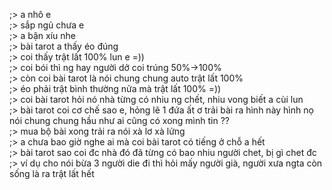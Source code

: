 ;> a nhô e<br>
;> sắp ngủ chưa e<br>
;> a bận xíu nhe<br>
;> bài tarot a thấy éo đúng<br>
;> coi thấy trật lất 100% lun e =))<br>
;> coi bói thì ng hay người dở coi trúng 50%->100%<br>
;> còn coi bài tarot là nói chung chung auto trật lất 100%<br>
;> éo phải trật bình thường nửa mà trật lất 100% =))<br>
;> coi bài tarot hỏi nó nhà từng có nhiu ng chết, nhiu vong biết a cùi lun<br>
;> bài tarot coi cơ chế sao e, hỏng lẽ 1 đứa ất ơ trải bài ra hình này hình nọ nói chung chung hầu như ai cũng có xong mình tin ??<br>
;> mua bộ bài xong trải ra nói xà lơ xà lửng<br>
;> a chưa bao giờ nghe ai mà coi bài tarot có tiếng ở chỗ a hết<br>
;> bài tarot sao coi đc nhà đó đã từng có bao nhiu người chet, bị gì chet đc <br>
;> ví dụ cho nói bừa 3 người die đi thì hỏi mấy người già, người xưa ngta còn sống là ra trật lất hết
